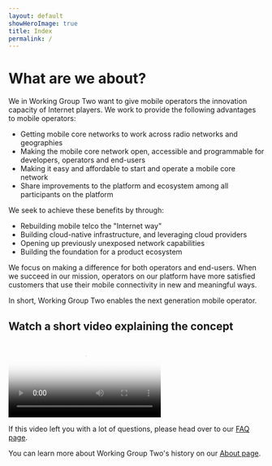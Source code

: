 ```yaml
---
layout: default
showHeroImage: true
title: Index
permalink: /
---
```


# What are we about?

We in Working Group Two want to give mobile operators the innovation capacity of Internet players. 
We work to provide the following advantages to mobile operators:

* Getting mobile core networks to work across radio networks and geographies
* Making the mobile core network open, accessible and programmable for developers, operators and end-users
* Making it easy and affordable to start and operate a mobile core network
* Share improvements to the platform and ecosystem among all participants on the platform

We seek to achieve these benefits by through:

* Rebuilding mobile telco the "Internet way"
* Building cloud-native infrastructure, and leveraging cloud providers
* Opening up previously unexposed network capabilities
* Building the foundation for a product ecosystem

We focus on making a difference for both operators and end-users. 
When we succeed in our mission, operators on our platform have more satisfied 
customers that use their mobile connectivity in new and meaningful ways.

In short, Working Group Two enables the next generation mobile operator.

## Watch a short video explaining the concept
<div class="video-border">
    <video controls poster="/img/video-poster.jpg">
    <source src="/video/promo.mp4" type="video/mp4">
        Your browser does not support HTML5 video players.
    </video>
</div>

If this video left you with a lot of questions, please head over to our [FAQ page](/faq).

You can learn more about Working Group Two's history on our [About page](/about).
